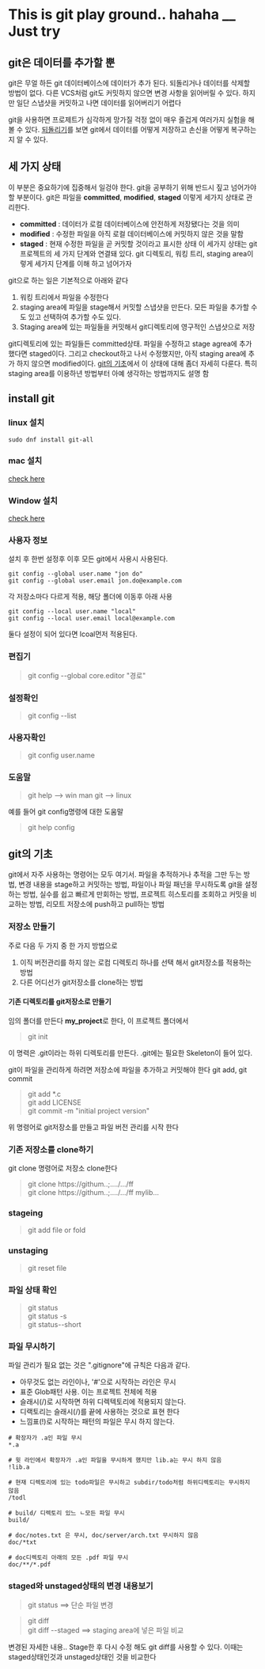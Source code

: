 # This is git play ground.. hahaha __ Just try
## git은 데이터를 추가할 뿐
git은 무얼 하든 git 데이터베이스에 데이터가 추가 된다. 되돌리거나 데이터를 삭제할 방법이 없다. 다른 VCS처럼 git도 커밋하지 않으면 변경 사항을 읽어버릴 수 있다. 하지만 일단 스냅샷을 커밋하고 나면 데이터를 읽어버리기 어렵다

git을 사용하면 프로제트가 심각하게 망가질 걱정 없이 매우 즐겁게 여러가지 실험을 해 볼 수 있다. [되돌리기](#되돌리기)를 보면 git에서 데이터를 어떻게 저장하고 손신을 어떻게 복구하는지 알 수 있다. 

## 세 가지 상태
이  부분은 중요하기에 집중해서 일겅야 한다. git을 공부하기 위해 반드시 짚고 넘어가야 할 부분이다. git은 파일을 **committed**, **modified**, **staged** 이렇게 세가지 상태로 관리한다.
- **committed** : 데이터가 로컬 데이터베이스에 안전하게 저장됐다는 것을 의미
- **modified** : 수정한 파일을 아직 로컬 데이터베이스에 커밋하지 않은 것을 말함
- **staged** : 현재 수정한 파일을 곧 커밋할 것이라고 표시한 상태
이 세가지 상태는 git프로젝트의 세 가지 단계와 연결돼 있다. git 디렉토리, 워킹 트리, staging area이렇게 세가지 단계를 이해 하고 넘어가자

git으로 하는 일은 기본적으로 아래와 같다
1. 워킹 트리에서 파일을 수정한다
2. staging area에 파일을 stage해서 커밋할 스냅샷을 만든다. 모든 파일을 추가할 수도 있고 선택하여 추가할 수도 있다.
3. Staging area에 있는 파일들을 커밋해서 git디렉토리에 영구적인 스냅샷으로 저장

git디렉토리에 있는 파일들든 committed상태. 파일을 수정하고 stage agrea에 추가 했다면 staged이다. 그리고 checkout하고 나서 수정했지만, 아직 staging area에 추가 하지 않으면 modified이다. [git의 기초](#git의-기초)에서 이 상태에 대해 좀더 자세히 다룬다. 특히 staging area를 이용하년 방법부터 아예 생각하는 방법까지도 설명 함

## install git
### linux 설치
```linux
sudo dnf install git-all
```
### mac 설치
[check here](http://git-scm.com/download/mac)

### Window 설치
[check here](http://git-scm.com/download/win)

### 사용자 정보
설치 후 한번 설정후 이후 모든 git에서 사용시 사용된다.
```
git config --global user.name "jon do"
git config --global user.email jon.do@example.com
```
각 저장소마다 다르게 적용, 해당 폴더에 이동후 아래 사용
```
git config --local user.name "local"
git config --local user.email local@example.com
```

둘다 설정이 되어 있다면 lcoal먼저 적용된다.

### 편집기
> git config --global core.editor "경로"

### 설정확인
> git config --list

### 사용자확인
> git config user.name

### 도움말
> git help --> win
> man git  --> linux

예를 들어 git config명령에 대한 도움말
> git help config

## git의 기초
git에서 자주 사용하는 명령어는 모두 여기서. 파일을 추적하거나 추적을 그만 두는 방법, 변경 내용을 stage하고 커밋하는 방법, 파일이나 파일 패넌을 무시하도록 git을 설정하는 방법, 실수를 쉽고 빠르게 만회하는 방법, 프로젝트 히스토리를 조회하고 커밋을 비교하는 방법, 리모트 저장소에 push하고 pull하는 방법

### 저장소 만들기
주로 다음 두 가지 중 한 가지 방법으로 
1. 이직 버전관리를 하지 않는 로컴 디렉토리 하나를 선택 해서 git저장소를 적용하는 방법
2. 다른 어디선가 git저장소를 clone하는 방법

#### 기존 디렉토리를 git저장소로 만들기 
임의 폴더를 만든다 **my_project**로 한다, 이 프로젝트 폴더에서 
> git init

이 명력은 .git이라는 하위 디렉토리를 만든다. .git에는 필요한 Skeleton이 들어 있다. 

git이 파일을 관리하게 하려면 저장소에 파일을 추가하고 커밋해야 한다 git add, git commit   
> git add *.c   
> git add LICENSE   
> git commit -m "initial project version"

위 명령어로 git저장소를 만들고 파일 버전 관리를 시작 한다

### 기존 저장소를 clone하기
git clone <url>명령어로 저장소 clone한다
> git clone https://githum..;..../.../ff   
> git clone https://githum..;..../.../ff   mylib...

### stageing 
> git add file or fold

### unstaging 
> git reset file

### 파일 상태 확인 
> git status   
> git status -s   
> git status--short 

### 파일 무시하기
파일 관리가 필요 없는 것은 ".gitignore"에 
규칙은 다음과 같다.
- 아무것도 없는 라인이나, '#'으로 시작하는 라인은 무시
- 표준 Glob패턴 사용. 이는 프로젝트 전체에 적용
- 슬래시(/)로 시작하면 하위 디렉텍토리에 적용되지 않는다.
- 디랙토리는 슬래시(/)를 끝에 사용하는 것으로 표현 한다
- 느낌표(!)로 시작하는 패턴의 파일은 무시 하지 않는다. 
```
# 확장자가 .a인 파일 무시
*.a

# 윗 라인에서 확장자가 .a인 파일을 무시하게 했지만 lib.a는 무시 하지 않음
!lib.a

# 현재 디렉토리에 있는 todo파일은 무시하고 subdir/todo처럼 하위디렉토리는 무시하지 않음
/todl

# build/ 디렉토리 있느 ㄴ모든 파일 무시
build/

# doc/notes.txt 은 무시, doc/server/arch.txt 무시하지 않음
doc/*txt

# doc디렉토리 아래의 모든 .pdf 파일 무시
doc/**/*.pdf
```

### staged와 unstaged상태의 변경 내용보기
> git status ==> 단순 파일 변경

> git diff   
> git diff --staged ==> staging area에 넣은 파일 비교

변경된 자세한 내용.. Stage한 후 다시 수정 해도 git diff를 사용할 수 있다. 이때는 staged상태인것과 unstaged상태인 것을 비교한다